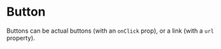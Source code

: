 # Button

Buttons can be actual buttons (with an `onClick` prop), or a link (with a `url` property).

